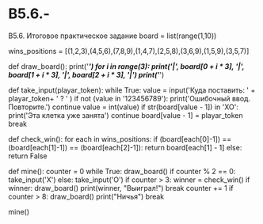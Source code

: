 # B5.6.-
B5.6. Итоговое практическое задание
board = list(range(1,10))

wins_positions = [(1,2,3),(4,5,6),(7,8,9),(1,4,7),(2,5,8),(3,6,9),(1,5,9),(3,5,7)]


def draw_board():
    print('_____________')
    for i in range(3):
        print('|', board[0 + i * 3], '|', board[1 + i * 3], '|', board[2 + i * 3], '|')
    print('_____________')


def take_input(playar_token):
    while True:
        value = input('Куда поставить: ' + playar_token+ ' ? ' )
        if not (value in '123456789'):
            print('Ошибочный ввод. Повторите.')
            continue
        value = int(value)
        if str(board[value - 1]) in 'XO':
            print('Эта клетка уже занята')
            continue
        board[value - 1] = playar_token
        break

def check_win():
    for each in wins_positions:
        if (board[each[0]-1]) == (board[each[1]-1]) == (board[each[2]-1]):
            return board[each[1] - 1]
    else:
        return False

def mine():
    counter = 0
    while True:
        draw_board()
        if counter % 2 == 0:
            take_input('X')
        else:
            take_input('O')
        if counter > 3:
            winner = check_win()
            if winner:
                draw_board()
                print(winner, "Выиграл!")
                break
        counter += 1
        if counter > 8:
            draw_board()
            print("Ничья")
            break

mine()

